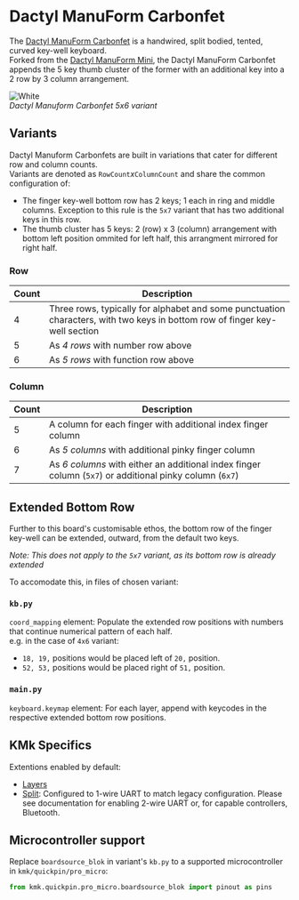 # Dactyl ManuForm Carbonfet
The [Dactyl ManuForm Carbonfet](https://github.com/carbonfet/dactyl-manuform) is a handwired, split bodied, tented, curved key-well keyboard.  
Forked from the [Dactyl ManuForm Mini](/boards/dactyl_manuform_mini), the Dactyl ManuForm Carbonfet appends the 5 key thumb cluster of the former with an additional key into a 2 row by 3 column arrangement.

![White](https://i.imgur.com/0ugz1C9.jpg)  
*Dactyl Manuform Carbonfet 5x6 variant*

## Variants
Dactyl Manuform Carbonfets are built in variations that cater for different row and column counts.  
Variants are denoted as `RowCount`*x*`ColumnCount` and share the common configuration of:
- The finger key-well bottom row has 2 keys; 1 each in ring and middle columns.
   Exception to this rule is the `5x7` variant that has two additional keys in this row.
- The thumb cluster has 5 keys: 2 (row) x 3 (column) arrangement with bottom left position ommited for left half, this arrangment mirrored for right half.

### Row
| Count | Description                                                                                                                |
| ----- | -------------------------------------------------------------------------------------------------------------------------- |
|     4 | Three rows, typically for alphabet and some punctuation characters, with two keys in bottom row of finger key-well section |
|     5 | As *4 rows* with number row above                                                                                          |
|     6 | As *5 rows* with function row above                                                                                        |

### Column
| Count | Description                                                                                             |
| ----- | ------------------------------------------------------------------------------------------------------- |
|     5 | A column for each finger with additional index finger column                                            |
|     6 | As *5 columns* with additional pinky finger column                                                      |
|     7 | As *6 columns* with either an additional index finger column (`5x7`) or additional pinky column (`6x7`) |

## Extended Bottom Row
Further to this board's customisable ethos, the bottom row of the finger key-well can be extended, outward, from the default two keys.

*Note: This does not apply to the `5x7` variant, as its bottom row is already extended*

To accomodate this, in files of chosen variant:

### `kb.py`
`coord_mapping` element: Populate the extended row positions with numbers that continue numerical pattern of each half.  
e.g. in the case of `4x6` variant:
- `18, 19,` positions would be placed left of `20,` position.
- `52, 53,` positions would be placed right of `51,` position.

### `main.py`  
`keyboard.keymap` element: For each layer, append with keycodes in the respective extended bottom row positions.

## KMk Specifics
Extentions enabled by default:  
- [Layers](/docs/en/layers.md)
- [Split](/docs/en/split_keyboards.md): Configured to 1-wire UART to match legacy configuration. Please see documentation for enabling 2-wire UART or, for capable controllers, Bluetooth.

## Microcontroller support
Replace `boardsource_blok` in variant's `kb.py` to a supported microcontroller in `kmk/quickpin/pro_micro`:

```python
from kmk.quickpin.pro_micro.boardsource_blok import pinout as pins
```
